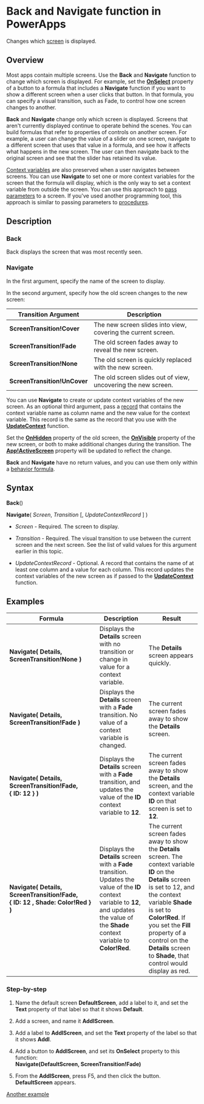 <properties
	pageTitle="PowerApps: Back and Navigate function"
	description="Reference information for the Navigate function in PowerApps, including syntax and examples"
	services=""
	suite="powerapps"
	documentationCenter="na"
	authors="gregli-msft"
	manager="dwrede"
	editor=""
	tags=""/>

<tags
   ms.service="powerapps"
   ms.devlang="na"
   ms.topic="article"
   ms.tgt_pltfrm="na"
   ms.workload="na"
   ms.date="11/08/2015"
   ms.author="gregli"/>

# Back and Navigate function in PowerApps #

Changes which [screen](file-name.md) is displayed.

## Overview ##

Most apps contain multiple screens.  Use the **Back** and **Navigate** function to change which screen is displayed. For example, set the [**OnSelect**](file-name.md) property of a button to a formula that includes a **Navigate** function if you want to show a different screen when a user clicks that button. In that formula, you can specify a visual transition, such as Fade, to control how one screen changes to another.  

**Back** and **Navigate** change only which screen is displayed. Screens that aren't currently displayed continue to operate behind the scenes. You can build formulas that refer to properties of controls on another screen. For example, a user can change the value of a slider on one screen, navigate to a different screen that uses that value in a formula, and see how it affects what happens in the new screen.  The user can then navigate back to the original screen and see that the slider has retained its value.

[Context variables](file-name.md) are also preserved when a user navigates between screens. You can use **Navigate** to set one or more context variables for the screen that the formula will display, which is the only way to set a context variable from outside the screen. You can use this approach to [pass parameters](file-name.md) to a screen. If you've used another programming tool, this approach is similar to passing parameters to [procedures](file-name.md).

## Description ##

### Back ###

Back displays the screen that was most recently seen.

### Navigate ###

In the first argument, specify the name of the screen to display.  

 In the second argument, specify how the old screen changes to the new screen:

| Transition Argument | Description |
|------------|-------------|
| **ScreenTransition!Cover** | The new screen slides into view, covering the current screen. |
| **ScreenTransition!Fade** | The old screen fades away to reveal the new screen. |
| **ScreenTransition!None** | The old screen is quickly replaced with the new screen. |
| **ScreenTransition!UnCover** | The old screen slides out of view, uncovering the new screen.|

You can use **Navigate** to create or update context variables of the new screen. As an optional third argument, pass a [record](file-name.md) that contains the context variable name as column name and the new value for the context variable.  This record is the same as the record that you use with the **[UpdateContext](function-updatecontext.md)** function. 

Set the **[OnHidden](file-name.md)** property of the old screen, the **[OnVisible](file-name.md)** property of the new screen, or both to make additional changes during the transition. The **[App!ActiveScreen](file-name.md)** property will be updated to reflect the change.

**Back** and **Navigate** have no return values, and you can use them only within a [behavior formula](file-name.md).

## Syntax ##

**Back**()

**Navigate**( *Screen*, *Transition* [, *UpdateContextRecord* ] )

- *Screen* - Required. The screen to display.

- *Transition* - Required.  The visual transition to use between the current screen and the next screen. See the list of valid values for this argument earlier in this topic.

- *UpdateContextRecord* - Optional.  A record that contains the name of at least one column and a value for each column. This record updates the context variables of the new screen as if passed to the **[UpdateContext](function-update.md)** function.

## Examples ##

| Formula | Description | Result |
|---------|-------------|--------|
| **Navigate( Details, ScreenTransition!None )** | Displays the **Details** screen with no transition or change in value for a context variable. | The **Details** screen appears quickly. |
| **Navigate( Details, ScreenTransition!Fade )** | Displays the **Details** screen with a **Fade** transition.  No value of a context variable is changed. | The current screen fades away to show the **Details** screen. |
| **Navigate( Details, ScreenTransition!Fade, {&nbsp;ID:&nbsp;12&nbsp;} )** | Displays the **Details** screen with a **Fade** transition, and updates the value of the **ID** context variable to **12**.   | The current screen fades away to show the **Details** screen, and the context variable **ID** on that screen is set to **12**. |
| **Navigate( Details, ScreenTransition!Fade, {&nbsp;ID:&nbsp;12&nbsp;,&nbsp;Shade:&nbsp;Color!Red&nbsp;} )** | Displays the **Details** screen with a **Fade** transition. Updates the value of the **ID** context variable to **12**, and updates the value of the **Shade** context variable to **Color!Red**. | The current screen fades away to show the **Details** screen. The context variable **ID** on the **Details** screen is set to 12, and the context variable **Shade** is set to **Color!Red**. If you set the **Fill** property of a control on the **Details** screen to **Shade**, that control would display as red.  |

<!-- TODO: Back example. -->

### Step-by-step ###

1. Name the default screen **DefaultScreen**, add a label to it, and set the **Text** property of that label so that it shows **Default**.

1. Add a screen, and name it **AddlScreen**.

1. Add a label to **AddlScreen**, and set the **Text** property of the label so that it shows **Addl**.

1. Add a button to **AddlScreen**, and set its **OnSelect** property to this function:<br>**Navigate(DefaultScreen, ScreenTransition!Fade)**

1. From the **AddlScreen**, press F5, and then click the button.<br>**DefaultScreen** appears.

[Another example](../add-screen-context-variables.md)
